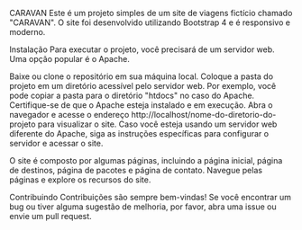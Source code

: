 CARAVAN
Este é um projeto simples de um site de viagens fictício chamado "CARAVAN". O site foi desenvolvido utilizando Bootstrap 4 e é responsivo e moderno.

Instalação
Para executar o projeto, você precisará de um servidor web. Uma opção popular é o Apache.

Baixe ou clone o repositório em sua máquina local.
Coloque a pasta do projeto em um diretório acessível pelo servidor web. Por exemplo, você pode copiar a pasta para o diretório "htdocs" no caso do Apache.
Certifique-se de que o Apache esteja instalado e em execução.
Abra o navegador e acesse o endereço http://localhost/nome-do-diretorio-do-projeto para visualizar o site.
Caso você esteja usando um servidor web diferente do Apache, siga as instruções específicas para configurar o servidor e acessar o site.

O site é composto por algumas páginas, incluindo a página inicial, página de destinos, página de pacotes e página de contato. Navegue pelas páginas e explore os recursos do site.

Contribuindo
Contribuições são sempre bem-vindas! Se você encontrar um bug ou tiver alguma sugestão de melhoria, por favor, abra uma issue ou envie um pull request.
